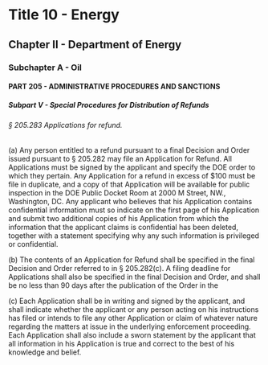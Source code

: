 
# Title 10 - Energy
## Chapter II - Department of Energy
### Subchapter A - Oil
#### PART 205 - ADMINISTRATIVE PROCEDURES AND SANCTIONS
##### Subpart V - Special Procedures for Distribution of Refunds
###### § 205.283 Applications for refund.

(a) Any person entitled to a refund pursuant to a final Decision and Order issued pursuant to § 205.282 may file an Application for Refund. All Applications must be signed by the applicant and specify the DOE order to which they pertain. Any Application for a refund in excess of $100 must be file in duplicate, and a copy of that Application will be available for public inspection in the DOE Public Docket Room at 2000 M Street, NW., Washington, DC. Any applicant who believes that his Application contains confidential information must so indicate on the first page of his Application and submit two additional copies of his Application from which the information that the applicant claims is confidential has been deleted, together with a statement specifying why any such information is privileged or confidential.

(b) The contents of an Application for Refund shall be specified in the final Decision and Order referred to in § 205.282(c). A filing deadline for Applications shall also be specified in the final Decision and Order, and shall be no less than 90 days after the publication of the Order in the

(c) Each Application shall be in writing and signed by the applicant, and shall indicate whether the applicant or any person acting on his instructions has filed or intends to file any other Application or claim of whatever nature regarding the matters at issue in the underlying enforcement proceeding. Each Application shall also include a sworn statement by the applicant that all information in his Application is true and correct to the best of his knowledge and belief.
